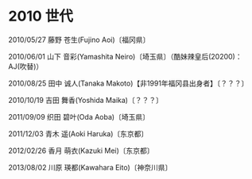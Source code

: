 # 2010 世代

2010/05/27 藤野 苍生(Fujino Aoi)〔福冈県〕

2010/06/01 山下 音彩(Yamashita Neiro)〔埼玉県〕（酷妹辣皇后(20200)：AJ(吹替)）

2010/08/25 田中 诚人(Tanaka Makoto)【非1991年福冈县出身者】〔？？？〕

2010/10/19 吉田 舞香(Yoshida Maika)〔？？？〕

2011/09/09 织田 碧叶(Oda Aoba)〔埼玉県〕

2011/12/03 青木 遥(Aoki Haruka)〔东京都〕

2012/02/26 香月 萌衣(Kazuki Mei)〔东京都〕

2013/08/02 川原 瑛都(Kawahara Eito)〔神奈川県〕